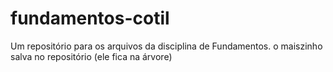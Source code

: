 # fundamentos-cotil
Um repositório para os arquivos da disciplina de Fundamentos.
o maiszinho salva no repositório (ele fica na árvore)